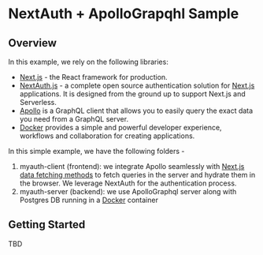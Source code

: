 # NextAuth + ApolloGrapqhl Sample

## Overview
In this example, we rely on the following libraries:

* [Next.js](http://nextjs.org/) - the React framework for production. 
* [NextAuth.js](https://next-auth.js.org/) - a complete open source authentication solution for [Next.js](http://nextjs.org/) applications. It is designed from the ground up to support Next.js and Serverless.
* [Apollo](https://www.apollographql.com/client/) is a GraphQL client that allows you to easily query the exact data you need from a GraphQL server.
* [Docker](https://www.docker.com/) provides a simple and powerful developer experience, workflows and collaboration for creating applications.

In this simple example, we have the following folders -
1. myauth-client (frontend): we integrate Apollo seamlessly with [Next.js data fetching methods](https://nextjs.org/docs/basic-features/data-fetching) to fetch queries in the server and hydrate them in the browser. We leverage NextAuth for the authentication process. 
2. myauth-server (backend): we use ApolloGraphql server along with Postgres DB running in a [Docker](https://docker.com) container


## Getting Started
TBD
